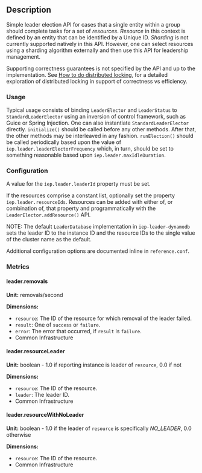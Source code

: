 
## Description

Simple leader election API for cases that a single entity within a group should complete tasks for a
set of _resources_. _Resource_ in this context is defined by an entity that can be identified by a
Unique ID. _Sharding_ is not currently supported natively in this API. However, one can select
resources using a sharding algorithm externally and then use this API for leadership management.

Supporting correctness guarantees is not specified by the API and up to the implementation. See
[How to do distributed locking][kleppmann], for a detailed exploration of distributed locking in
support of correctness vs efficiency.

[kleppmann]: https://martin.kleppmann.com/2016/02/08/how-to-do-distributed-locking.html

### Usage

Typical usage consists of binding `LeaderElector` and `LeaderStatus` to `StandardLeaderElector`
using an inversion of control framework, such as Guice or Spring Injection. One can also instantiate
`StandardLeaderElector` directly. `initialize()` should be called before any other methods. After
that, the other methods may be interleaved in any fashion. `runElection()` should be called
periodically based upon the value of `iep.leader.leaderElectorFrequency` which, in turn, should be
set to something reasonable based upon `iep.leader.maxIdleDuration`.

### Configuration

A value for the `iep.leader.leaderId` property must be set.

If the resources comprise a constant list, optionally set the property `iep.leader.resourceIds`.
Resources can be added with either of, or combination of, that property and programmatically with
the `LeaderElector.addResource()` API.

NOTE: The default `LeaderDatabase` implementation in `iep-leader-dynamodb` sets the leader ID to the
instance ID and the resource IDs to the single value of the cluster name as the default.

Additional configuration options are documented inline in `reference.conf`.

### Metrics

#### leader.removals

**Unit:** removals/second

**Dimensions:**

* `resource`: The ID of the resource for which removal of the leader failed.
* `result`: One of `success` or `failure`.
* `error`: The error that occurred, if `result` is `failure`.
* Common Infrastructure

#### leader.resourceLeader

**Unit:** boolean - 1.0 if reporting instance is leader of `resource`, 0.0 if not

**Dimensions:**

* `resource`: The ID of the resource.
* `leader`: The leader ID.
* Common Infrastructure

#### leader.resourceWithNoLeader

**Unit:** boolean - 1.0 if the leader of `resource` is specifically _NO_LEADER_, 0.0 otherwise

**Dimensions:**

* `resource`: The ID of the resource.
* Common Infrastructure
